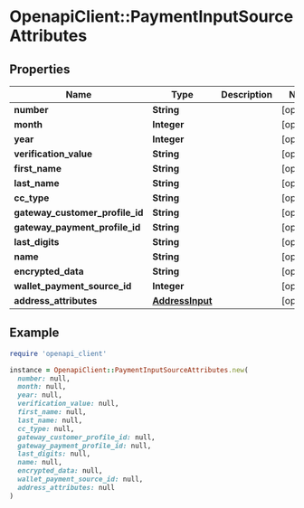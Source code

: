 # OpenapiClient::PaymentInputSourceAttributes

## Properties

| Name | Type | Description | Notes |
| ---- | ---- | ----------- | ----- |
| **number** | **String** |  | [optional] |
| **month** | **Integer** |  | [optional] |
| **year** | **Integer** |  | [optional] |
| **verification_value** | **String** |  | [optional] |
| **first_name** | **String** |  | [optional] |
| **last_name** | **String** |  | [optional] |
| **cc_type** | **String** |  | [optional] |
| **gateway_customer_profile_id** | **String** |  | [optional] |
| **gateway_payment_profile_id** | **String** |  | [optional] |
| **last_digits** | **String** |  | [optional] |
| **name** | **String** |  | [optional] |
| **encrypted_data** | **String** |  | [optional] |
| **wallet_payment_source_id** | **Integer** |  | [optional] |
| **address_attributes** | [**AddressInput**](AddressInput.md) |  | [optional] |

## Example

```ruby
require 'openapi_client'

instance = OpenapiClient::PaymentInputSourceAttributes.new(
  number: null,
  month: null,
  year: null,
  verification_value: null,
  first_name: null,
  last_name: null,
  cc_type: null,
  gateway_customer_profile_id: null,
  gateway_payment_profile_id: null,
  last_digits: null,
  name: null,
  encrypted_data: null,
  wallet_payment_source_id: null,
  address_attributes: null
)
```

